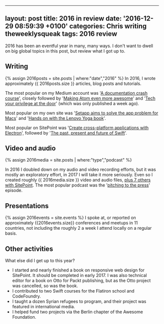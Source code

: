   - --
layout: post
title: 2016 in review
date: '2016-12-29 08:59:39 +0100'
categories: Chris writing theweeklysqueak
tags: 2016 review
---

2016 has been an eventful year in many, many ways. I don't want to dwell on big global topics in this post, but review what I got up to.

## Writing

{% assign 2016posts = site.posts | where:"date","2016" %} In 2016, I wrote approximately {{ 2016posts.size }} articles, blog posts and tutorials.

The most popular on my Medium account was '[A documentation crash course](https://hackernoon.com/a-documentation-crash-course-45006a85c15c#.790b6ze0w)', closely followed by '[Making Atom even more awesome](https://hackernoon.com/making-atom-even-more-awesome-my-setup-e7a89969a876#.s2yhf3joo)' and '[Tech your privilege at the door](https://hackernoon.com/tech-your-privilege-at-the-door-5d8da0c41c6b#.eemgzrjyd)' (which was only published a week ago).

Most popular on my own site was '[Setapp aims to solve the app problem for Macs](https://www.gregariousmammal.com/setapp-aims-to-solve-the-app-problem-for-macs)' and '[Hands on with the Lenovo Yoga book](https://www.gregariousmammal.com/hands-on-with-the-yoga-book)'.

Most popular on SitePoint was '[Create cross-platform applications with Electron](https://www.sitepoint.com/desktop-node-apps-with-electron/)', followed by '[The past, present and future of Swift](https://www.sitepoint.com/the-past-present-and-future-of-swift/)'.

## Video and audio

{% assign 2016media = site.posts | where:"type","podcast" %}

In 2016 I doubled down on my audio and video recording efforts, but it was mostly an exploratory effort, in 2017 I will take it more seriously. Even so I created roughly {{ 2016media.size }} video and audio files, [plus 7 others with SitePoint](https://www.sitepoint.com/premium/users/ChrisWard). The most popular podcast was the '[pitching to the press](https://soundcloud.com/the-weekly-squeak/the-weekly-squeak-6th-august-pitching-your-idea-to-the-press)' episode.

## Presentations

{% assign 2016events = site.events %} I spoke at, or reported on approximately {{2016events.size}} conferences and meetups in 11 countries, not including the roughly 2 a week I attend locally on a regular basis.

## Other activities

What else did I get up to this year?

- I started and nearly finished a book on responsive web design for SitePoint. It should be completed in early 2017. I was also technical editor for a book on Otto for Packt publishing, but as the Otto project was cancelled, so was the book.
- I contributed to two Swift courses for the Flatiron school and CodeFoundry.
- I taught a dozen Syrian refugees to program, and their project was featured in international media.
- I helped fund two projects via the Berlin chapter of the Awesome Foundation.
